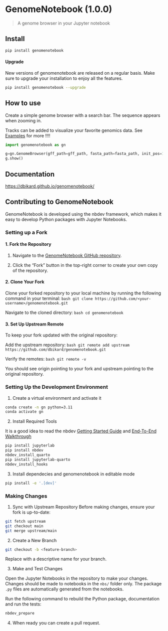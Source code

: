 

<!-- WARNING: THIS FILE WAS AUTOGENERATED! DO NOT EDIT! -->

# GenomeNotebook (1.0.0)

> A genome browser in your Jupyter notebook

## Install

``` bash
pip install genomenotebook
```

#### Upgrade

New versions of genomenotebook are released on a regular basis. Make
sure to upgrade your installation to enjoy all the features.

``` bash
pip install genomenotebook --upgrade
```

## How to use

Create a simple genome browser with a search bar. The sequence appears
when zooming in.

Tracks can be added to visualize your favorite genomics data. See
[Examples](https://dbikard.github.io/genomenotebook/examples.html) for
more !!!!

``` python
import genomenotebook as gn
```

``` python
g=gn.GenomeBrowser(gff_path=gff_path, fasta_path=fasta_path, init_pos=10000, bounds=(0,100000))
g.show()
```

## Documentation

<https://dbikard.github.io/genomenotebook/>

## Contributing to GenomeNotebook

GenomeNotebook is developed using the nbdev framework, which makes it
easy to develop Python packages with Jupyter Notebooks.

### Setting up a Fork

#### 1. Fork the Repository

1.  Navigate to the [GenomeNotebook GitHub
    repository](https://github.com/dbikard/genomenotebook.git).

2.  Click the “Fork” button in the top-right corner to create your own
    copy of the repository.

#### 2. Clone Your Fork

Clone your forked repository to your local machine by running the
following command in your terminal:
`bash git clone https://github.com/<your-username>/genomenotebook.git`

Navigate to the cloned directory: `bash cd genomenotebook`

#### 3. Set Up Upstream Remote

To keep your fork updated with the original repository:

Add the upstream repository:
`bash git remote add upstream https://github.com/dbikard/genomenotebook.git`

Verify the remotes: `bash git remote -v`

You should see origin pointing to your fork and upstream pointing to the
original repository.

### Setting Up the Development Environment

1.  Create a virtual environment and activate it

``` bash
conda create -n gn python=3.11
conda activate gn
```

2.  Install Required Tools

It is a good idea to read the nbdev [Getting Started
Guide](https://nbdev.fast.ai/getting_started.html) and [End-To-End
Walkthrough](https://nbdev.fast.ai/tutorials/tutorial.html)

``` bash
pip install jupyterlab
pip install nbdev
nbdev_install_quarto
pip install jupyterlab-quarto
nbdev_install_hooks
```

3.  Install dependecies and genomenotebook in editable mode

``` bash
pip install -e '.[dev]'
```

### Making Changes

1.  Sync with Upstream Repository Before making changes, ensure your
    fork is up-to-date:

``` bash
git fetch upstream
git checkout main
git merge upstream/main
```

2.  Create a New Branch

``` bash
git checkout -b <feature-branch>
```

Replace <feature-branch> with a descriptive name for your branch.

3.  Make and Test Changes

Open the Jupyter Notebooks in the repository to make your changes.
Changes should be made to notebooks in the `nbs/` folder only. The
package `.py` files are automatically generated from the notebooks.

Run the following command to rebuild the Python package, documentation
and run the tests:

``` bash
nbdev_prepare
```

4.  When ready you can create a pull request.

